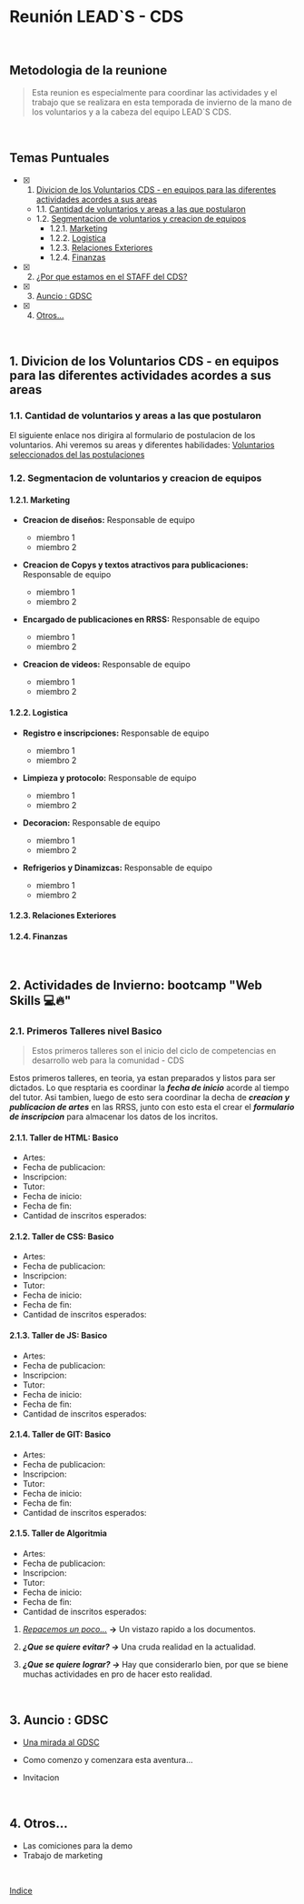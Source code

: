 # Reunión LEAD`S - CDS

<br>

## Metodologia de la reunione

> Esta reunion es especialmente para coordinar las actividades y el trabajo que se realizara en esta temporada de invierno de la mano de los voluntarios y a la cabeza del equipo LEAD`S CDS.

<br>

## Temas Puntuales

- [x] 1. [Divicion de los Voluntarios CDS - en equipos para las diferentes actividades acordes a sus areas](#1-divicion-de-los-voluntarios-cds---en-equipos-para-las-diferentes-actividades-acordes-a-sus-areas)
    - 1.1. [Cantidad de voluntarios y areas a las que postularon](#1.1-cantidad-de-voluntarios-y-areas-a-las-que-postularon)
    - 1.2. [Segmentacion de voluntarios y creacion de equipos](#1.2-segmentacion-de-voluntarios-y-creacion-de-equipos)
        - 1.2.1. [Marketing](#1.2.1-marketing)
        - 1.2.2. [Logistica](#1.2.2-logistica)
        - 1.2.3. [Relaciones Exteriores](#1.2.3-relaciones-exteriores)
        - 1.2.4. [Finanzas](#1.2.4-finanzas)
- [x] 2. [¿Por que estamos en el STAFF del CDS?](#2-¿por-que-estamos-en-el-staff-del-cds)
- [x] 3. [Auncio : GDSC](#3-auncio--gdsc)
- [x] 4. [Otros…](#4-otros)

<br>

## 1. Divicion de los Voluntarios CDS - en equipos para las diferentes actividades acordes a sus areas

### 1.1. Cantidad de voluntarios y areas a las que postularon

El siguiente enlace nos dirigira al formulario de postulacion de los voluntarios. Ahi veremos su areas y diferentes habilidades:
[Voluntarios seleccionados  del las postulaciones](https://docs.google.com/spreadsheets/d/1IcN7lajzHrvEuRQ9TMpRgJc12zFPiIGX9sWsN6fFlB0/edit?usp=drivesdk)

### 1.2. Segmentacion de voluntarios y creacion de equipos

#### 1.2.1. Marketing
- **Creacion de diseños:**  Responsable de equipo
    - miembro 1
    - miembro 2

- **Creacion de Copys y textos atractivos para publicaciones:** Responsable de equipo
    - miembro 1
    - miembro 2

- **Encargado de publicaciones en RRSS:** Responsable de equipo
    - miembro 1
    - miembro 2

- **Creacion de videos:** Responsable de equipo
    - miembro 1
    - miembro 2

#### 1.2.2. Logistica
- **Registro e inscripciones:**  Responsable de equipo
    - miembro 1
    - miembro 2

- **Limpieza y protocolo:** Responsable de equipo
    - miembro 1
    - miembro 2

- **Decoracion:** Responsable de equipo
    - miembro 1
    - miembro 2

- **Refrigerios y Dinamizcas:** Responsable de equipo
    - miembro 1
    - miembro 2

#### 1.2.3. Relaciones Exteriores


#### 1.2.4. Finanzas


<br>

## 2. Actividades de Invierno: bootcamp "Web Skills 💻🔥"

### 2.1. Primeros Talleres nivel Basico

> Estos primeros talleres son el inicio del ciclo de competencias en desarrollo web para la comunidad - CDS

Estos primeros talleres, en teoria, ya estan preparados y listos para ser dictados. Lo que resptaria es coordinar la ***fecha de inicio*** acorde al tiempo del tutor.
Asi tambien, luego de esto sera coordinar la decha de ***creacion y publicacion de artes*** en las RRSS, junto con esto esta el crear el ***formulario de inscripcion*** para almacenar los datos de los incritos.

#### 2.1.1. Taller de HTML: Basico
- Artes:
- Fecha de publicacion: 
- Inscripcion:
- Tutor: 
- Fecha de inicio: 
- Fecha de fin:
- Cantidad de inscritos esperados: 

#### 2.1.2. Taller de CSS: Basico
- Artes:
- Fecha de publicacion: 
- Inscripcion:
- Tutor: 
- Fecha de inicio: 
- Fecha de fin:
- Cantidad de inscritos esperados: 

#### 2.1.3. Taller de JS: Basico
- Artes:
- Fecha de publicacion: 
- Inscripcion:
- Tutor: 
- Fecha de inicio: 
- Fecha de fin:
- Cantidad de inscritos esperados: 

#### 2.1.4. Taller de GIT: Basico
- Artes:
- Fecha de publicacion: 
- Inscripcion:
- Tutor: 
- Fecha de inicio: 
- Fecha de fin:
- Cantidad de inscritos esperados: 

#### 2.1.5. Taller de Algoritmia
- Artes:
- Fecha de publicacion: 
- Inscripcion:
- Tutor: 
- Fecha de inicio: 
- Fecha de fin:
- Cantidad de inscritos esperados: 


1. [_Repacemos un poco..._](../Documento.md) **->** Un vistazo rapido a los documentos.

2. **_¿Que se quiere evitar? ->_** Una cruda realidad en la actualidad.

3. **_¿Que se quiere lograr? ->_** Hay que considerarlo bien, por que se biene muchas actividades en pro de hacer esto realidad.

<br>

## 3. Auncio : GDSC

- [Una mirada al GDSC](https://developers.google.com/community/gdsc?hl=es-419)

- Como comenzo y comenzara esta aventura...

- Invitacion

<br>

## 4. Otros…

* Las comiciones para la demo
* Trabajo de marketing

<br>

[Indice](#temas-puntuales)
